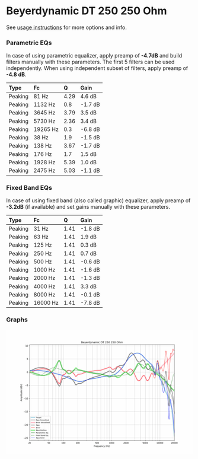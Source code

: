 # Beyerdynamic DT 250 250 Ohm
See [usage instructions](https://github.com/jaakkopasanen/AutoEq#usage) for more options and info.

### Parametric EQs
In case of using parametric equalizer, apply preamp of **-4.7dB** and build filters manually
with these parameters. The first 5 filters can be used independently.
When using independent subset of filters, apply preamp of **-4.8 dB**.

| Type    | Fc       |    Q | Gain    |
|:--------|:---------|:-----|:--------|
| Peaking | 81 Hz    | 4.29 | 4.6 dB  |
| Peaking | 1132 Hz  | 0.8  | -1.7 dB |
| Peaking | 3645 Hz  | 3.79 | 3.5 dB  |
| Peaking | 5730 Hz  | 2.36 | 3.4 dB  |
| Peaking | 19265 Hz | 0.3  | -6.8 dB |
| Peaking | 38 Hz    | 1.9  | -1.5 dB |
| Peaking | 138 Hz   | 3.67 | -1.7 dB |
| Peaking | 176 Hz   | 1.7  | 1.5 dB  |
| Peaking | 1928 Hz  | 5.39 | 1.0 dB  |
| Peaking | 2475 Hz  | 5.03 | -1.1 dB |

### Fixed Band EQs
In case of using fixed band (also called graphic) equalizer, apply preamp of **-3.2dB**
(if available) and set gains manually with these parameters.

| Type    | Fc       |    Q | Gain    |
|:--------|:---------|:-----|:--------|
| Peaking | 31 Hz    | 1.41 | -1.8 dB |
| Peaking | 63 Hz    | 1.41 | 1.9 dB  |
| Peaking | 125 Hz   | 1.41 | 0.3 dB  |
| Peaking | 250 Hz   | 1.41 | 0.7 dB  |
| Peaking | 500 Hz   | 1.41 | -0.6 dB |
| Peaking | 1000 Hz  | 1.41 | -1.6 dB |
| Peaking | 2000 Hz  | 1.41 | -1.3 dB |
| Peaking | 4000 Hz  | 1.41 | 3.3 dB  |
| Peaking | 8000 Hz  | 1.41 | -0.1 dB |
| Peaking | 16000 Hz | 1.41 | -7.8 dB |

### Graphs
![](./Beyerdynamic%20DT%20250%20250%20Ohm.png)